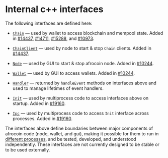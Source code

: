 # Internal c++ interfaces

The following interfaces are defined here:

* [`Chain`](chain.h) — used by wallet to access blockchain and mempool state. Added in [#14437](https://github.com/afrocoin/afrocoin/pull/14437), [#14711](https://github.com/afrocoin/afrocoin/pull/14711), [#15288](https://github.com/afrocoin/afrocoin/pull/15288), and [#10973](https://github.com/afrocoin/afrocoin/pull/10973).

* [`ChainClient`](chain.h) — used by node to start & stop `Chain` clients. Added in [#14437](https://github.com/afrocoin/afrocoin/pull/14437).

* [`Node`](node.h) — used by GUI to start & stop afrocoin node. Added in [#10244](https://github.com/afrocoin/afrocoin/pull/10244).

* [`Wallet`](wallet.h) — used by GUI to access wallets. Added in [#10244](https://github.com/afrocoin/afrocoin/pull/10244).

* [`Handler`](handler.h) — returned by `handleEvent` methods on interfaces above and used to manage lifetimes of event handlers.

* [`Init`](init.h) — used by multiprocess code to access interfaces above on startup. Added in [#19160](https://github.com/afrocoin/afrocoin/pull/19160).

* [`Ipc`](ipc.h) — used by multiprocess code to access `Init` interface across processes. Added in [#19160](https://github.com/afrocoin/afrocoin/pull/19160).

The interfaces above define boundaries between major components of afrocoin code (node, wallet, and gui), making it possible for them to run in [different processes](../../doc/multiprocess.md), and be tested, developed, and understood independently. These interfaces are not currently designed to be stable or to be used externally.
